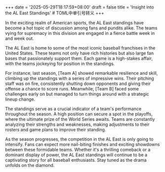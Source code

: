 +++
date = '2025-05-29T18:17:59+08:00'
draft = false
title = 'Insight into the AL East Standings' # TOML中单引号转义
+++

In the exciting realm of American sports, the AL East standings have become a hot topic of discussion among fans and pundits alike. The teams vying for supremacy in this division are engaged in a fierce battle week in and week out. 

The AL East is home to some of the most iconic baseball franchises in the United States. These teams not only have rich histories but also large fan bases that passionately support them. Each game is a high-stakes affair, with the teams jockeying for position in the standings. 

For instance, last season, [Team A] showed remarkable resilience and skill, climbing up the standings with a series of impressive wins. Their pitching staff was on fire, consistently shutting down opponents and giving their offense a chance to score runs. Meanwhile, [Team B] faced some challenges early on but managed to turn things around with a strategic lineup change. 

The standings serve as a crucial indicator of a team's performance throughout the season. A high position can secure a spot in the playoffs, where the ultimate prize of the World Series awaits. Teams are constantly analyzing their strengths and weaknesses, making adjustments to their rosters and game plans to improve their standing. 

As the season progresses, the competition in the AL East is only going to intensify. Fans can expect more nail-biting finishes and exciting showdowns between these formidable teams. Whether it's a thrilling comeback or a dominant display of power, the AL East standings will continue to be a captivating story for all baseball enthusiasts. Stay tuned as the drama unfolds on the diamond.